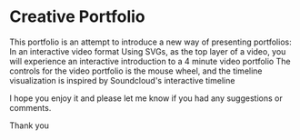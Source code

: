 # Creative Portfolio
This portfolio is an attempt to introduce a new way of presenting portfolios: In an interactive video format
Using SVGs, as the top layer of a video, you will experience an interactive introduction to a 4 minute video portfolio
The controls for the video portfolio is the mouse wheel, and the timeline visualization is inspired by Soundcloud's interactive timeline

I hope you enjoy it and please let me know if you had any suggestions or comments.

Thank you
